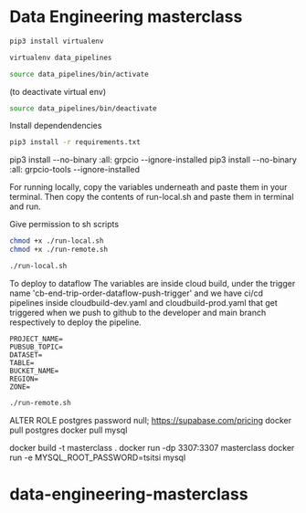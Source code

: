 # Data Engineering masterclass

```bash
pip3 install virtualenv
```

```bash
virtualenv data_pipelines
```

```bash
source data_pipelines/bin/activate
```

(to deactivate virtual env)

```bash
source data_pipelines/bin/deactivate
```

Install dependendencies

```bash
pip3 install -r requirements.txt
```

pip3 install --no-binary :all: grpcio --ignore-installed
pip3 install --no-binary :all: grpcio-tools --ignore-installed

For running locally, copy the variables underneath and paste them in your terminal. Then copy the contents of run-local.sh and paste them in terminal and run.

Give permission to sh scripts

```bash
chmod +x ./run-local.sh
chmod +x ./run-remote.sh
```

```bash
./run-local.sh
```

To deploy to dataflow
The variables are inside cloud build, under the trigger name 'cb-end-trip-order-dataflow-push-trigger' and we have ci/cd pipelines inside cloudbuild-dev.yaml and cloudbuild-prod.yaml that get triggered when we push to github to the developer and main branch respectively to deploy the pipeline.

```console
PROJECT_NAME=
PUBSUB_TOPIC=
DATASET=
TABLE=
BUCKET_NAME=
REGION=
ZONE=
```

```bash
./run-remote.sh
```

ALTER ROLE postgres password null;
https://supabase.com/pricing
docker pull postgres
docker pull mysql

docker build -t masterclass .
docker run -dp 3307:3307 masterclass
docker run -e MYSQL_ROOT_PASSWORD=tsitsi mysql
# data-engineering-masterclass
